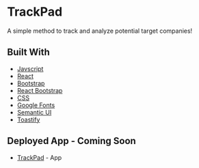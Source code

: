 # TrackPad 

A simple method to track and analyze potential target companies!

## Built With 

- [Javscript](https://www.javascript.com/)
- [React](https://reactjs.org)
- [Bootstrap](https://getbootstrap.com/)
- [React Bootstrap](https://react-bootstrap.github.io)
- [CSS](https://developer.mozilla.org/en-US/docs/Web/CSS)
- [Google Fonts](https://fonts.google.com/)
- [Semantic UI](https://semantic-ui.com)
- [Toastify](https://www.npmjs.com/package/react-toastify/v/1.4.3#demo)


## Deployed App - Coming Soon
* [TrackPad](https://trackpad.herokuapp.com) - App  

